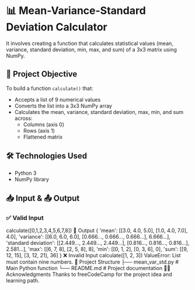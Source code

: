# 📊 Mean-Variance-Standard Deviation Calculator
It involves creating a function that calculates statistical values (mean, variance, standard deviation, min, max, and sum) of a 3x3 matrix using NumPy.
## 🧠 Project Objective
To build a function `calculate()` that:
- Accepts a list of 9 numerical values
- Converts the list into a 3x3 NumPy array
- Calculates the mean, variance, standard deviation, max, min, and sum across:
  - Columns (axis 0)
  - Rows (axis 1)
  - Flattened matrix
## 🛠️ Technologies Used
- Python 3
- NumPy library
## 📥 Input & 📤 Output
### ✅ Valid Input
calculate([0,1,2,3,4,5,6,7,8])
🔄 Output
{
  'mean': [[3.0, 4.0, 5.0], [1.0, 4.0, 7.0], 4.0],
  'variance': [[6.0, 6.0, 6.0], [0.666..., 0.666..., 0.666...], 6.666...],
  'standard deviation': [[2.449..., 2.449..., 2.449...], [0.816..., 0.816..., 0.816...], 2.581...],
  'max': [[6, 7, 8], [2, 5, 8], 8],
  'min': [[0, 1, 2], [0, 3, 6], 0],
  'sum': [[9, 12, 15], [3, 12, 21], 36]
}
❌ Invalid Input
calculate([1, 2, 3])
ValueError: List must contain nine numbers.
📂 Project Structure
├── mean_var_std.py   # Main Python function
└── README.md         # Project documentation
🙋‍♂️ Acknowledgments
Thanks to freeCodeCamp for the project idea and learning path.
